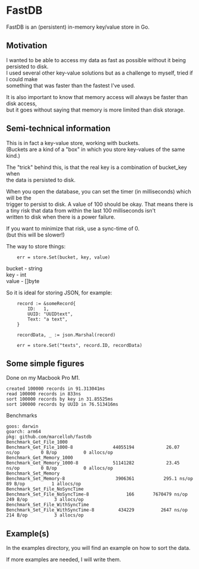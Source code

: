 # FastDB

FastDB is an (persistent) in-memory key/value store in Go.

## Motivation

I wanted to be able to access my data as fast as possible without it being persisted to disk.  
I used several other key-value solutions but as a challenge to myself, tried if I could make  
something that was faster than the fastest I've used.

It is also important to know that memory access will always be faster than disk access,  
but it goes without saying that memory is more limited than disk storage.


## Semi-technical information

This is in fact a key-value store, working with buckets.  
(Buckets are a kind of a "box" in which you store key-values of the same kind.)

The "trick" behind this, is that the real key is a combination of bucket_key when  
the data is persisted to disk.

When you open the database, you can set the timer (in milliseconds) which will be the  
trigger to persist to disk. A value of 100 should be okay. 
That means there is a tiny risk that data from within the last 100 milliseconds isn't  
written to disk when there is a power failure.

If you want to minimize that risk, use a sync-time of 0.  
(but this will be slower!)


The way to store things:
```
	err = store.Set(bucket, key, value)
```
bucket - string  
key - int  
value - []byte

So it is ideal for storing JSON, for example:
```
	record := &someRecord{
		ID:   1,
		UUID: "UUIDtext",
		Text: "a text",
	}

	recordData, _ := json.Marshal(record)

	err = store.Set("texts", record.ID, recordData)
```

## Some simple figures

Done on my Macbook Pro M1.
```
created 100000 records in 91.313041ms  
read 100000 records in 833ns  
sort 100000 records by key in 31.85525ms  
sort 100000 records by UUID in 76.513416ms  
```
Benchmarks
```
goos: darwin
goarch: arm64
pkg: github.com/marcelloh/fastdb
Benchmark_Get_File_1000
Benchmark_Get_File_1000-8           	44055194	        26.07 ns/op	       0 B/op	       0 allocs/op
Benchmark_Get_Memory_1000
Benchmark_Get_Memory_1000-8         	51141282	        23.45 ns/op	       0 B/op	       0 allocs/op
Benchmark_Set_Memory
Benchmark_Set_Memory-8              	 3906361	       295.1 ns/op	      89 B/op	       1 allocs/op
Benchmark_Set_File_NoSyncTime
Benchmark_Set_File_NoSyncTime-8     	     166	   7670479 ns/op	     249 B/op	       3 allocs/op
Benchmark_Set_File_WithSyncTime
Benchmark_Set_File_WithSyncTime-8   	  434229	      2647 ns/op	     214 B/op	       3 allocs/op
```

## Example(s)

In the examples directory, you will find an example on how to sort the data.  

If more examples are needed, I will write them.